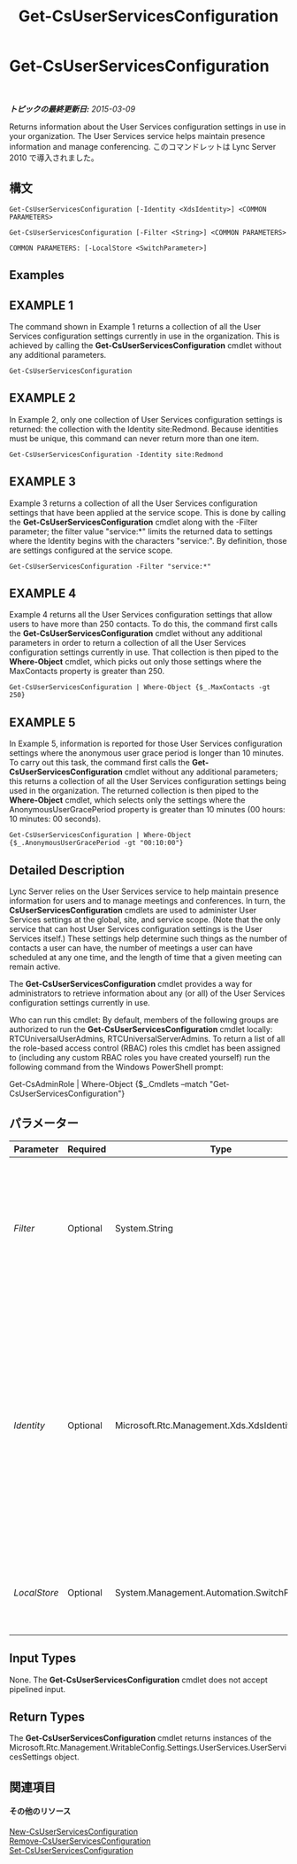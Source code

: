 ﻿---
title: Get-CsUserServicesConfiguration
TOCTitle: Get-CsUserServicesConfiguration
ms:assetid: 07884f7a-d9f7-4a3f-a5ef-7f4ba71c2769
ms:mtpsurl: https://technet.microsoft.com/ja-jp/library/Gg398133(v=OCS.15)
ms:contentKeyID: 48271153
ms.date: 05/19/2016
mtps_version: v=OCS.15
ms.translationtype: HT
---

# Get-CsUserServicesConfiguration

 

_**トピックの最終更新日:** 2015-03-09_

Returns information about the User Services configuration settings in use in your organization. The User Services service helps maintain presence information and manage conferencing. このコマンドレットは Lync Server 2010 で導入されました。

## 構文

    Get-CsUserServicesConfiguration [-Identity <XdsIdentity>] <COMMON PARAMETERS>

    Get-CsUserServicesConfiguration [-Filter <String>] <COMMON PARAMETERS>

    COMMON PARAMETERS: [-LocalStore <SwitchParameter>]

## Examples

## EXAMPLE 1

The command shown in Example 1 returns a collection of all the User Services configuration settings currently in use in the organization. This is achieved by calling the **Get-CsUserServicesConfiguration** cmdlet without any additional parameters.

    Get-CsUserServicesConfiguration

## EXAMPLE 2

In Example 2, only one collection of User Services configuration settings is returned: the collection with the Identity site:Redmond. Because identities must be unique, this command can never return more than one item.

    Get-CsUserServicesConfiguration -Identity site:Redmond

## EXAMPLE 3

Example 3 returns a collection of all the User Services configuration settings that have been applied at the service scope. This is done by calling the **Get-CsUserServicesConfiguration** cmdlet along with the -Filter parameter; the filter value "service:\*" limits the returned data to settings where the Identity begins with the characters "service:". By definition, those are settings configured at the service scope.

    Get-CsUserServicesConfiguration -Filter "service:*"

## EXAMPLE 4

Example 4 returns all the User Services configuration settings that allow users to have more than 250 contacts. To do this, the command first calls the **Get-CsUserServicesConfiguration** cmdlet without any additional parameters in order to return a collection of all the User Services configuration settings currently in use. That collection is then piped to the **Where-Object** cmdlet, which picks out only those settings where the MaxContacts property is greater than 250.

    Get-CsUserServicesConfiguration | Where-Object {$_.MaxContacts -gt 250}

## EXAMPLE 5

In Example 5, information is reported for those User Services configuration settings where the anonymous user grace period is longer than 10 minutes. To carry out this task, the command first calls the **Get-CsUserServicesConfiguration** cmdlet without any additional parameters; this returns a collection of all the User Services configuration settings being used in the organization. The returned collection is then piped to the **Where-Object** cmdlet, which selects only the settings where the AnonymousUserGracePeriod property is greater than 10 minutes (00 hours: 10 minutes: 00 seconds).

    Get-CsUserServicesConfiguration | Where-Object {$_.AnonymousUserGracePeriod -gt "00:10:00"}

## Detailed Description

Lync Server relies on the User Services service to help maintain presence information for users and to manage meetings and conferences. In turn, the **CsUserServicesConfiguration** cmdlets are used to administer User Services settings at the global, site, and service scope. (Note that the only service that can host User Services configuration settings is the User Services itself.) These settings help determine such things as the number of contacts a user can have, the number of meetings a user can have scheduled at any one time, and the length of time that a given meeting can remain active.

The **Get-CsUserServicesConfiguration** cmdlet provides a way for administrators to retrieve information about any (or all) of the User Services configuration settings currently in use.

Who can run this cmdlet: By default, members of the following groups are authorized to run the **Get-CsUserServicesConfiguration** cmdlet locally: RTCUniversalUserAdmins, RTCUniversalServerAdmins. To return a list of all the role-based access control (RBAC) roles this cmdlet has been assigned to (including any custom RBAC roles you have created yourself) run the following command from the Windows PowerShell prompt:

Get-CsAdminRole | Where-Object {$\_.Cmdlets –match "Get-CsUserServicesConfiguration"}

## パラメーター


<table>
<colgroup>
<col style="width: 25%" />
<col style="width: 25%" />
<col style="width: 25%" />
<col style="width: 25%" />
</colgroup>
<thead>
<tr class="header">
<th>Parameter</th>
<th>Required</th>
<th>Type</th>
<th>Description</th>
</tr>
</thead>
<tbody>
<tr class="odd">
<td><p><em>Filter</em></p></td>
<td><p>Optional</p></td>
<td><p>System.String</p></td>
<td><p>Enables you to use wildcards when retrieving one or more collections of User Services configuration settings. For example, to return all the settings configured at the site scope, use this syntax: -Filter &quot;site:*&quot;. To return all the settings configured at the service scope, use this syntax: -Filter &quot;service:*&quot;.</p></td>
</tr>
<tr class="even">
<td><p><em>Identity</em></p></td>
<td><p>Optional</p></td>
<td><p>Microsoft.Rtc.Management.Xds.XdsIdentity</p></td>
<td><p>Unique identifier for the User Services configuration settings to be returned. To return the global settings, use this syntax: -Identity global. To return settings configured at the site scope, use syntax similar to this: -Identity site:Redmond. To return settings at the service level, use syntax like this: -Identity service:UserServer:atl-cs-001.litwareinc.com.</p>
<p>If this parameter is omitted then the <strong>Get-CsUserServicesConfiguration</strong> cmdlet returns all the User Services configuration settings currently in use in your organization.</p></td>
</tr>
<tr class="odd">
<td><p><em>LocalStore</em></p></td>
<td><p>Optional</p></td>
<td><p>System.Management.Automation.SwitchParameter</p></td>
<td><p>Retrieves the User Services configuration data from the local replica of the 中央管理ストア rather than from the 中央管理ストア itself.</p></td>
</tr>
</tbody>
</table>


## Input Types

None. The **Get-CsUserServicesConfiguration** cmdlet does not accept pipelined input.

## Return Types

The **Get-CsUserServicesConfiguration** cmdlet returns instances of the Microsoft.Rtc.Management.WritableConfig.Settings.UserServices.UserServicesSettings object.

## 関連項目

#### その他のリソース

[New-CsUserServicesConfiguration](new-csuserservicesconfiguration.md)  
[Remove-CsUserServicesConfiguration](remove-csuserservicesconfiguration.md)  
[Set-CsUserServicesConfiguration](set-csuserservicesconfiguration.md)

